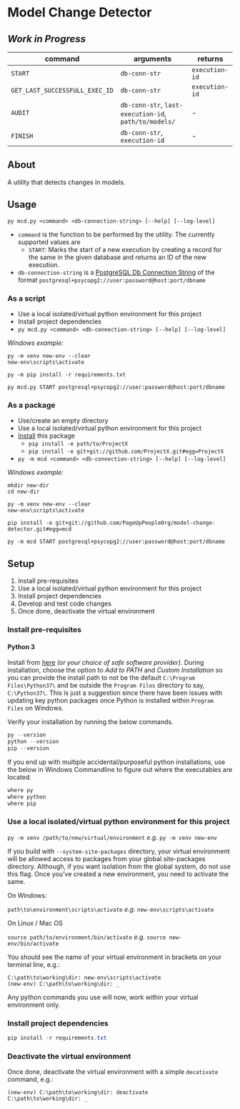 # Model Change Detector

## _Work in Progress_

| command                        | arguments                                             | returns        |
| ------------------------------ | ----------------------------------------------------- | -------------- |
| `START`                        | `db-conn-str`                                         | `execution-id` |
| `GET_LAST_SUCCESSFULL_EXEC_ID` | `db-conn-str`                                         | `execution-id` |
| `AUDIT`                        | `db-conn-str`, `last-execution-id`, `path/to/models/` | -              |
| `FINISH`                       | `db-conn-str`, `execution-id`                         | -              |

## About

A utility that detects changes in models.

## Usage

```commandline
py mcd.py <command> <db-connection-string> [--help] [--log-level]
```

- `command` is the function to be performed by the utility. The currently supported values are
  - `START`: Marks the start of a new execution by creating a record for the same in the given database and returns an ID of the new execution.
- `db-connection-string` is a [PostgreSQL Db Connection String](http://docs.sqlalchemy.org/en/latest/dialects/postgresql.html#module-sqlalchemy.dialects.postgresql.psycopg2) of the format `postgresql+psycopg2://user:password@host:port/dbname`

### As a script

- Use a local isolated/virtual python environment for this project
- Install project dependencies
- `py mcd.py <command> <db-connection-string> [--help] [--log-level]`

_Windows example:_

```commandline
py -m venv new-env --clear
new-env\scripts\activate

py -m pip install -r requirements.txt

py mcd.py START postgresql+psycopg2://user:password@host:port/dbname
```

### As a package

- Use/create an empty directory
- Use a local isolated/virtual python environment for this project
- [Install](https://pip.pypa.io/en/stable/reference/pip_install/#editable-installs) this package
  - `pip install -e path/to/ProjectX`
  - `pip install -e git+git://github.com/ProjectX.git#egg=ProjectX`
- `py -m mcd <command> <db-connection-string> [--help] [--log-level]`

_Windows example:_

```commandline
mkdir new-dir
cd new-dir

py -m venv new-env --clear
new-env\scripts\activate

pip install -e git+git://github.com/PageUpPeopleOrg/model-change-detector.git#egg=mcd

py -m mcd START postgresql+psycopg2://user:password@host:port/dbname
```

## Setup

1. Install pre-requisites
2. Use a local isolated/virtual python environment for this project
3. Install project dependencies
4. Develop and test code changes
5. Once done, deactivate the virtual environment

### Install pre-requisites

#### Python 3

Install from [here](https://www.python.org/) _(or your choice of safe software provider)_. During installation, choose the option to _Add to PATH_ and _Custom Installation_ so you can provide the install path to not be the default `C:\Program Files\Python37\` and be outside the `Program Files` directory to say, `C:\Python37\`. This is just a suggestion since there have been issues with updating key python packages once Python is installed within `Program Files` on Windows.

Verify your installation by running the below commands.

```powershell
py --version
python --version
pip --version
```

If you end up with multiple accidental/purposeful python installations, use the below in Windows Commandline to figure out where the executables are located.

```cmd
where py
where python
where pip
```

### Use a local isolated/virtual python environment for this project

`py -m venv /path/to/new/virtual/environment` _e.g._ `py -m venv new-env`

If you build with `--system-site-packages` directory, your virtual environment will be allowed access to packages from your global site-packages directory. Although, if you want isolation from the global system, do not use this flag. Once you've created a new environment, you need to activate the same.

On Windows:

`path\to\environment\scripts\activate` _e.g._ `new-env\scripts\activate`

On Linux / Mac OS

`source path/to/environment/bin/activate` _e.g._ `source new-env/bin/activate`

You should see the name of your virtual environment in brackets on your terminal line, e.g.:

```
C:\path\to\working\dir: new-env\scripts\activate
(new-env) C:\path\to\working\dir: _
```

Any python commands you use will now, work within your virtual environment only.

### Install project dependencies

```powershell
pip install -r requirements.txt
```

### Deactivate the virtual environment

Once done, deactivate the virtual environment with a simple `decativate` command, e.g.:

```commandline
(new-env) C:\path\to\working\dir: deactivate
C:\path\to\working\dir: _
```
